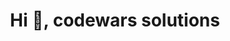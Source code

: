 <h1 align="center">Hi 👋, codewars solutions</h1>
<h3 align="center">
  <a  href ="https://www.codewars.com/users/luckmer/badges/large"> <a/>
</h3>
